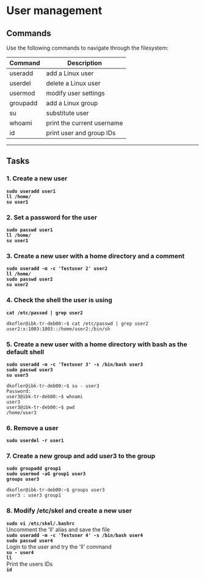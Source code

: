 # User management
## Commands
Use the following commands to navigate through the filesystem:

| Command | Description |
| ---| --- |
| useradd | add a Linux user |
| userdel | delete a Linux user |
| usermod | modify user settings |
| groupadd | add a Linux group |
| su | substitute user |
| whoami | print the current username |
| id | print user and group IDs |
---


## Tasks
### 1. Create a new user
**`sudo useradd user1`**  
**`ll /home/`**  
**`su user1`**  

### 2. Set a password for the user
**`sudo passwd user1`**  
**`ll /home/`**  
**`su user1`**  

### 3. Create a new user with a home directory and a comment
**`sudo useradd -m -c 'Testuser 2' user2`**  
**`ll /home/`**  
**`sudo passwd user2`**  
**`su user2`**  

### 4. Check the shell the user is using
**`cat /etc/passed | grep user2`**  
```
dkofler@ibk-tr-deb00:~$ cat /etc/passwd | grep user2
user2:x:1003:1003::/home/user2:/bin/sh
```

### 5. Create a new user with a home directory with bash as the default shell
**`sudo useradd -m -c 'Testuser 3' -s /bin/bash user3`**  
**`sudo passwd user3`**  
**`su user3`**  
```
dkofler@ibk-tr-deb00:~$ su - user3
Password: 
user3@ibk-tr-deb00:~$ whoami
user3
user3@ibk-tr-deb00:~$ pwd
/home/user3
```

### 6. Remove a user
**`sudo userdel -r user1`**  

### 7. Create a new group and add user3 to the group
**`sudo groupadd group1`**  
**`sudo usermod -aG group1 user3`**  
**`groups user3`**  
```
dkofler@ibk-tr-deb00:~$ groups user3
user3 : user3 group1
```

### 8. Modify /etc/skel and create a new user
**`sudo vi /etc/skel/.bashrc`**  
Uncomment the 'll' alias and save the file  
**`sudo useradd -m -c 'Testuser 4' -s /bin/bash user4`**  
**`sudo passwd user4`**  
Login to the user and try the 'll' command   
**`su - user4`**  
**`ll`**  
Print the users IDs  
**`id`**  
